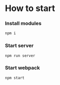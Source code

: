 # How to start
### Install modules
```bash
npm i
```

### Start server
```bash
npm run server
```

### Start webpack
```bash
npm start
```